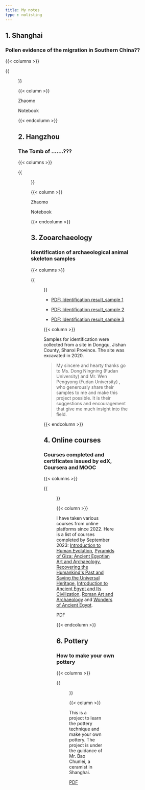```yaml
---
title: My notes
type : nolisting
---
```

## 1. Shanghai 

### Pollen evidence of the migration in Southern China??

{{< columns >}}

{{<figure src="https://hellenshengfy.github.io/Nanyuewang.jpg">}}

{{< column >}}

Zhaomo 

Notebook

{{< endcolumn >}}


## 2. Hangzhou 

### The Tomb of .......???

{{< columns >}}

{{<figure src="https://hellenshengfy.github.io/Nanyuewang.jpg">}}

{{< column >}}

Zhaomo 

Notebook

{{< endcolumn >}}


 ## 3. Zooarchaeology
  
 ### Identification of archaeological animal skeleton samples 
  
{{< columns >}}

{{<figure src="https://hellenshengfy.github.io/zooarchaeology_cover.jpg" >}}

- [PDF: Identification result_sample 1](https://hellenshengfy.github.io/result_1.pdf)
  
- [PDF: Identification result_sample 2](https://hellenshengfy.github.io/result_2.pdf)
  
- [PDF: Identification result_sample 3](https://hellenshengfy.github.io/result_3.pdf)


{{< column >}}

Samples for identification were collected from a site in Dongqu, Jishan County, Shanxi Province. The site was excavated in 2020.  

> My sincere and hearty thanks go to Ms. Dong Ningning (Fudan University) and Mr. Wen Pengyong (Fudan University) , who generously share their samples to me and make this project possible. It is their suggestions and encouragement that give me much insight into the field.

{{< endcolumn >}}
  
## 4. Online courses

### Courses completed and certificates issued by edX, Coursera and MOOC

{{< columns >}}

{{<figure src="https://hellenshengfy.github.io/Giza_edx.png">}}

{{< column >}}

I have taken various courses from online platforms since 2022. Here is a list of courses completed by September 2023: [Introduction to Human Evolution](https://learning.edx.org/course/course-v1:WellesleyX+ANTH207x_3+3T-2015/home), [Pyramids of Giza: Ancient Egyptian Art and Archaeology](https://www.edx.org/course/pyramids-of-giza-ancient-egyptian-art-and-archaeol?index=product&queryID=6cd7bb9d77f1f3d73f7c6f784ed6788f&position=1&search_index=product&results_level=first-level-results&term=Pyramids+of+Giza%3A+Ancient+Egyptian+Art+and+Archaeology&campaign=Pyramids+of+Giza%3A+Ancient+Egyptian+Art+and+Archaeology&source=edX&product_category=course&placement_url=https%3A%2F%2Fwww.edx.org%2Fsearch), [Recovering the Humankind's Past and Saving the Universal Heritage](https://www.coursera.org/learn/preserving-cultural-heritage), [Introduction to Ancient Egypt and Its Civilization](https://www.coursera.org/learn/introancientegypt), [Roman Art and Archaeology](https://www.coursera.org/learn/roman-art-archaeology) and [Wonders of Ancient Egypt](https://www.coursera.org/learn/wonders-ancient-egypt).

PDF

{{< endcolumn >}}

  
## 6. Pottery

### How to make your own pottery

{{< columns >}}

{{<figure src="https://hellenshengfy.github.io/potter.jpg">}}

{{< column >}}

This is a project to learn the pottery technique and make your own pottery. The project is under the guidance of Mr. Bao Chunlei, a ceramist in Shanghai.

[PDF](https://hellenshengfy.github.io/pottery.pdf)
  
